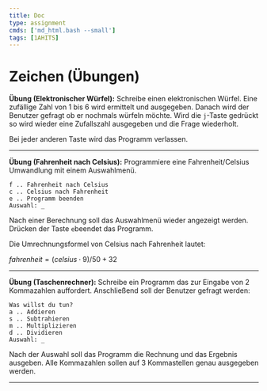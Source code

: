 ```yaml
---
title: Doc
type: assignment
cmds: ['md_html.bash --small']
tags: [1AHITS]
---
```


# Zeichen (Übungen)



**Übung (Elektronischer Würfel):** Schreibe einen elektronischen Würfel. Eine zufällige Zahl von 1 bis 6 wird ermittelt und ausgegeben. Danach wird der Benutzer gefragt ob er nochmals würfeln möchte. Wird die `j`-Taste gedrückt so wird wieder eine Zufallszahl ausgegeben und die Frage wiederholt.

Bei jeder anderen Taste wird das Programm verlassen.



---

**Übung (Fahrenheit nach Celsius):** Programmiere eine Fahrenheit/Celsius Umwandlung mit einem Auswahlmenü.

```
f .. Fahrenheit nach Celsius
c .. Celsius nach Fahrenheit
e .. Programm beenden
Auswahl: _
```

Nach einer Berechnung soll das Auswahlmenü wieder angezeigt werden. Drücken der Taste `e`beendet das Programm.

Die Umrechnungsformel von Celsius nach Fahrenheit lautet:

$fahrenheit = (celsius \cdot 9)/50 + 32$



---

**Übung (Taschenrechner):** Schreibe ein Programm das zur Eingabe von 2 Kommazahlen auffordert. Anschließend soll der Benutzer gefragt werden:

```
Was willst du tun?
a .. Addieren
s .. Subtrahieren
m .. Multiplizieren
d .. Dividieren
Auswahl: _
```

Nach der Auswahl soll das Programm die Rechnung und das Ergebnis ausgeben. Alle Kommazahlen sollen auf 3 Kommastellen genau ausgegeben werden.

------



